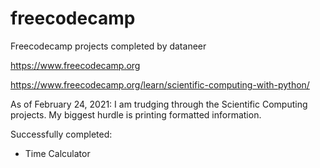 # freecodecamp
Freecodecamp projects completed by dataneer

https://www.freecodecamp.org

https://www.freecodecamp.org/learn/scientific-computing-with-python/

As of February 24, 2021: I am trudging through the Scientific Computing projects. My biggest hurdle is printing formatted information.

Successfully completed:
 * Time Calculator
